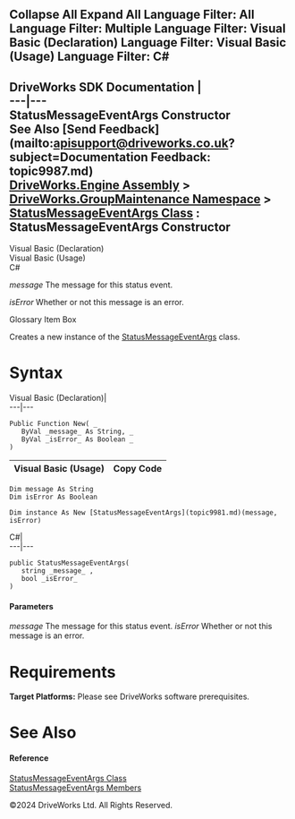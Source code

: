        

 Collapse All Expand All  Language Filter: All  Language Filter: Multiple  Language Filter: Visual Basic (Declaration) Language Filter: Visual Basic (Usage) Language Filter: C#  
---  
DriveWorks SDK Documentation  |   
---|---  
StatusMessageEventArgs Constructor   
See Also [Send Feedback](mailto:apisupport@driveworks.co.uk?subject=Documentation Feedback: topic9987.md)  
[DriveWorks.Engine Assembly](topic2156.md) > [DriveWorks.GroupMaintenance Namespace](topic9628.md) > [StatusMessageEventArgs Class](topic9981.md) : StatusMessageEventArgs Constructor  
---  
  
Visual Basic (Declaration)    
Visual Basic (Usage)    
C# 

_message_
    The message for this status event.

_isError_
    Whether or not this message is an error.

Glossary Item Box

Creates a new instance of the [StatusMessageEventArgs](topic9981.md) class. 

# Syntax

Visual Basic (Declaration)|   
---|---  
      
    
    Public Function New( _
       ByVal _message_ As String, _
       ByVal _isError_ As Boolean _
    )  
  
Visual Basic (Usage)| Copy Code  
---|---  
      
    
    Dim message As String
    Dim isError As Boolean
     
    Dim instance As New [StatusMessageEventArgs](topic9981.md)(message, isError)  
  
C#|   
---|---  
      
    
    public StatusMessageEventArgs( 
       string _message_ ,
       bool _isError_
    )  
  
#### Parameters

 _message_
    The message for this status event.
_isError_
    Whether or not this message is an error.

# Requirements

**Target Platforms:** Please see DriveWorks software prerequisites.

# See Also

#### Reference

[StatusMessageEventArgs Class](topic9981.md)   
[StatusMessageEventArgs Members](topic9982.md)

©2024 DriveWorks Ltd. All Rights Reserved.

